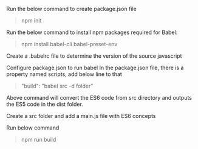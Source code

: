 Run the below command to create package.json file

> npm init

Run the below command to install npm packages required for Babel:

> npm install babel-cli babel-preset-env

Create a .babelrc file to determine the version of the source javascript

Configure package.json to run babel
In the package.json file, there is a property named scripts, add below line to that

> "build": "babel src -d folder"

Above command will convert the ES6 code from src directory and outputs the ES5 code in the dist folder.

Create a src folder and add a main.js file with ES6 concepts

Run below command

> npm run build
